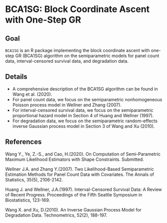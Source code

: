 # BCA1SG: Block Coordinate Ascent with One-Step GR
## Goal
`BCA1SG` is an R package implementing the block coordinate ascent with one-step GR (BCA1SG) algorithm on the semiparametric models for panel count data, interval-censored survival data, and degradation data.

## Details
* A comprehensive description of the BCA1SG algorithm can be found in Wang et al. (2020).
* For panel count data, we focus on the semiparametric nonhomogeneous Poisson process model in Wellner and Zhang (2007).
* For interval-censored survival data, we focus on the semiparametric proportional hazard model in Section 4 of Huang and Wellner (1997).
* For degradation data, we focus on the semiparametric random-effects inverse Gaussian process model in Section 3 of Wang and Xu (2010).

## References
Wang Y., Ye, Z.-S., and Cao, H.(2020). On Computation of Semi-Parametric Maximum Likelihood Estimators with Shape Constraints. Submitted.

Wellner J.A. and Zhang Y.(2007). Two Likelihood-Based Semiparametric Estimation Methods for Panel Count Data with Covariates. The Annals of Statistics, 35(5), 2106-2142.

Huang J. and Wellner, J.A.(1997). Interval-Censored Survival Data: A Review of Recent Progress. Proceedings of the Fifth Seattle Symposium in Biostatistics, 123-169.

Wang X. and Xu, D.(2010). An Inverse Gaussian Process Model for Degradation Data. Technometrics, 52(2), 188-197.
